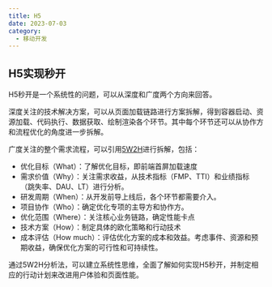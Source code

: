 ```yaml
---
title: H5
date: 2023-07-03
category:
  - 移动开发
---
```



<!-- more -->


## H5实现秒开

H5秒开是一个系统性的问题，可以从深度和广度两个方向来回答。

深度关注的技术解决方案，可以从页面加载链路进行方案拆解，得到容器启动、资源加载、代码执行、数据获取、绘制渲染各个环节。其中每个环节还可以从协作方和流程优化的角度进一步拆解。

广度关注的整个需求流程，可以引用[5W2H](https://wiki.mbalib.com/wiki/5W2H%E5%88%86%E6%9E%90%E6%B3%95)进行拆解，包括：

- 优化目标（What）：了解优化目标，即前端首屏加载速度
- 需求价值（Why）：关注需求收益，从技术指标（FMP、TTI）和业绩指标（跳失率、DAU、LT）进行分析。
- 研发周期（When）：从开发前导上线后，各个环节都需要介入。
- 项目协作（Who）：确定优化专项的主导方和协作方。
- 优化范围（Where）：关注核心业务链路，确定性能卡点
- 技术方案（How）：制定具体的欧化策略和行动技术
- 成本评估（How much）：评估优化方案的成本和效益。考虑事件、资源和预期收益，确保优化方案的可行性和可持续性。

通过5W2H分析法，可以建立系统性思维，全面了解如何实现H5秒开，并制定相应的行动计划来改进用户体验和页面性能。


